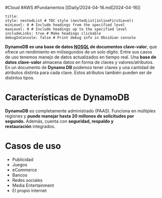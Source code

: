 #Cloud #AWS #Fundamentos
[[Daily/2024-04-16.md|2024-04-16]]
```table-of-contents
title: 
style: nestedList # TOC style (nestedList|inlineFirstLevel)
minLevel: 0 # Include headings from the specified level
maxLevel: 0 # Include headings up to the specified level
includeLinks: true # Make headings clickable
debugInConsole: false # Print debug info in Obsidian console
```
**DynamoDB es una base de datos [NOSQL](https://www.mongodb.com/es/nosql-explained) de documentos clave-valor**, que ofrece un rendimiento en milisegundos de un solo dígito. Entre sus casos de uso tenemos manejo de datos actualizados en tiempo real.
Una **base de datos clave-valor** almacena datos en forma de claves y valores/atributos. En un documento de **Dynamo DB** podemos tener claves y una cantidad de atributos distinta para cada clave. Estos atributos también pueden ser de distintos tipos.
# Características de DynamoDB
**DynamoDB** es completamente administrado (PAAS). Funciona en múltiples regiones y **puede manejar hasta 20 millones de solicitudes por segundo.** Además, cuenta con **seguridad, respaldo y restauración** integrados.
# Casos de uso
- Publicidad
- Juegos
- eCommerce
- Bancos
- Redes sociales
- Media Entertainment
- El propio internet
